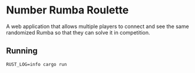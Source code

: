 # Number Rumba Roulette

A web application that allows multiple players to connect and see the same randomized Rumba so that they can solve it in competition.

## Running

```
RUST_LOG=info cargo run
```

